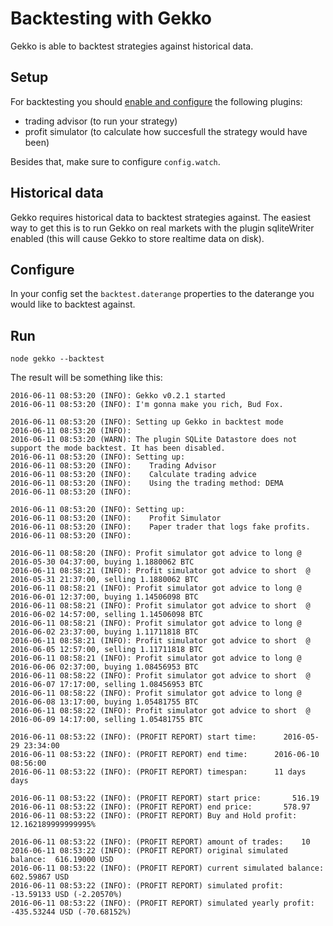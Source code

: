 # Backtesting with Gekko

Gekko is able to backtest strategies against historical data.

## Setup

For backtesting you should [enable and configure](./Plugins.md) the following plugins:

 - trading advisor (to run your strategy)
 - profit simulator (to calculate how succesfull the strategy would have been)

Besides that, make sure to configure `config.watch`.

## Historical data

Gekko requires historical data to backtest strategies against. The easiest way to get this is to run Gekko on real markets with the plugin sqliteWriter enabled (this will cause Gekko to store realtime data on disk).

## Configure

In your config set the `backtest.daterange` properties to the daterange you would like to backtest against.

## Run

    node gekko --backtest

The result will be something like this:

    2016-06-11 08:53:20 (INFO): Gekko v0.2.1 started
    2016-06-11 08:53:20 (INFO): I'm gonna make you rich, Bud Fox.

    2016-06-11 08:53:20 (INFO): Setting up Gekko in backtest mode
    2016-06-11 08:53:20 (INFO):
    2016-06-11 08:53:20 (WARN): The plugin SQLite Datastore does not support the mode backtest. It has been disabled.
    2016-06-11 08:53:20 (INFO): Setting up:
    2016-06-11 08:53:20 (INFO):    Trading Advisor
    2016-06-11 08:53:20 (INFO):    Calculate trading advice
    2016-06-11 08:53:20 (INFO):    Using the trading method: DEMA
    2016-06-11 08:53:20 (INFO):

    2016-06-11 08:53:20 (INFO): Setting up:
    2016-06-11 08:53:20 (INFO):    Profit Simulator
    2016-06-11 08:53:20 (INFO):    Paper trader that logs fake profits.
    2016-06-11 08:53:20 (INFO):

    2016-06-11 08:58:20 (INFO): Profit simulator got advice to long @ 2016-05-30 04:37:00, buying 1.1880062 BTC
    2016-06-11 08:58:21 (INFO): Profit simulator got advice to short  @ 2016-05-31 21:37:00, selling 1.1880062 BTC
    2016-06-11 08:58:21 (INFO): Profit simulator got advice to long @ 2016-06-01 12:37:00, buying 1.14506098 BTC
    2016-06-11 08:58:21 (INFO): Profit simulator got advice to short  @ 2016-06-02 14:57:00, selling 1.14506098 BTC
    2016-06-11 08:58:21 (INFO): Profit simulator got advice to long @ 2016-06-02 23:37:00, buying 1.11711818 BTC
    2016-06-11 08:58:21 (INFO): Profit simulator got advice to short  @ 2016-06-05 12:57:00, selling 1.11711818 BTC
    2016-06-11 08:58:21 (INFO): Profit simulator got advice to long @ 2016-06-06 02:37:00, buying 1.08456953 BTC
    2016-06-11 08:58:22 (INFO): Profit simulator got advice to short  @ 2016-06-07 17:17:00, selling 1.08456953 BTC
    2016-06-11 08:58:22 (INFO): Profit simulator got advice to long @ 2016-06-08 13:17:00, buying 1.05481755 BTC
    2016-06-11 08:58:22 (INFO): Profit simulator got advice to short  @ 2016-06-09 14:17:00, selling 1.05481755 BTC

    2016-06-11 08:53:22 (INFO): (PROFIT REPORT) start time:      2016-05-29 23:34:00
    2016-06-11 08:53:22 (INFO): (PROFIT REPORT) end time:      2016-06-10 08:56:00
    2016-06-11 08:53:22 (INFO): (PROFIT REPORT) timespan:      11 days days

    2016-06-11 08:53:22 (INFO): (PROFIT REPORT) start price:       516.19
    2016-06-11 08:53:22 (INFO): (PROFIT REPORT) end price:       578.97
    2016-06-11 08:53:22 (INFO): (PROFIT REPORT) Buy and Hold profit:     12.162189999999995%

    2016-06-11 08:53:22 (INFO): (PROFIT REPORT) amount of trades:    10
    2016-06-11 08:53:22 (INFO): (PROFIT REPORT) original simulated balance:  616.19000 USD
    2016-06-11 08:53:22 (INFO): (PROFIT REPORT) current simulated balance:   602.59867 USD
    2016-06-11 08:53:22 (INFO): (PROFIT REPORT) simulated profit:    -13.59133 USD (-2.20570%)
    2016-06-11 08:53:22 (INFO): (PROFIT REPORT) simulated yearly profit:   -435.53244 USD (-70.68152%)